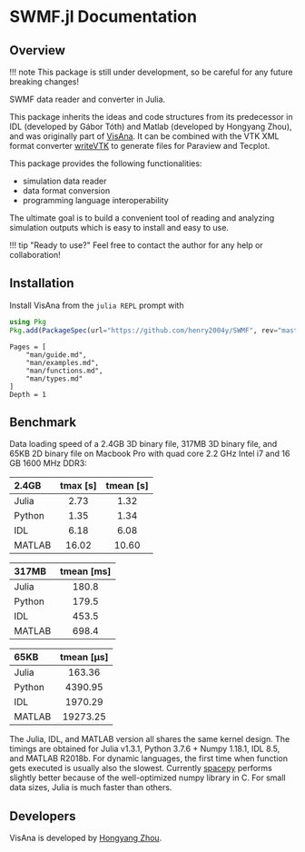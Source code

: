 # SWMF.jl Documentation

## Overview

!!! note
    This package is still under development, so be careful for any future breaking changes!

SWMF data reader and converter in Julia.

This package inherits the ideas and code structures from its predecessor in IDL (developed by Gábor Tóth) and Matlab (developed by Hongyang Zhou), and was originally part of [VisAna](https://github.com/henry2004y/VisAnaJulia).
It can be combined with the VTK XML format converter [writeVTK](https://github.com/jipolanco/WriteVTK.jl) to generate files for Paraview and Tecplot.

This package provides the following functionalities:
  * simulation data reader
  * data format conversion
  * programming language interoperability

The ultimate goal is to build a convenient tool of reading and analyzing simulation outputs which is easy to install and easy to use.

!!! tip "Ready to use?"
    Feel free to contact the author for any help or collaboration!

## Installation
Install VisAna from the `julia REPL` prompt with
```julia
using Pkg
Pkg.add(PackageSpec(url="https://github.com/henry2004y/SWMF", rev="master"))
```

```@contents
Pages = [
    "man/guide.md",
    "man/examples.md",
    "man/functions.md",
    "man/types.md"
]
Depth = 1
```

## Benchmark

Data loading speed of a 2.4GB 3D binary file, 317MB 3D binary file, and 65KB 2D binary file on Macbook Pro with quad core 2.2 GHz Intel i7 and 16 GB 1600 MHz DDR3:

| 2.4GB |   tmax [s] |  tmean [s] |
|:-------|:------:|:------:|
| Julia  | 2.73  |  1.32 |
| Python | 1.35  |  1.34 |
| IDL    | 6.18  |  6.08 |
| MATLAB | 16.02 | 10.60 |

| 317MB   | tmean [ms] |
|:-------|:---------:|
| Julia  | 180.8    |
| Python | 179.5   |
| IDL    | 453.5   |
| MATLAB | 698.4  |

| 65KB   | tmean [μs] |
|:-------|:---------:|
| Julia  | 163.36    |
| Python | 4390.95   |
| IDL    | 1970.29   |
| MATLAB | 19273.25  |

The Julia, IDL, and MATLAB version all shares the same kernel design. The timings are obtained for Julia v1.3.1, Python 3.7.6 + Numpy 1.18.1, IDL 8.5, and MATLAB R2018b.
For dynamic languages, the first time when function gets executed is usually also the slowest. Currently [spacepy](https://github.com/spacepy/spacepy) performs slightly better because of the well-optimized numpy library in C. For small data sizes, Julia is much faster than others.

## Developers

VisAna is developed by [Hongyang Zhou](https://github.com/henry2004y).
